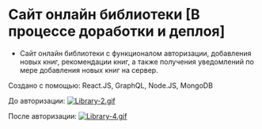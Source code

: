 # Сайт онлайн библиотеки [В процессе доработки и деплоя]
- Сайт онлайн библиотеки с функционалом авторизации, добавления новых книг, рекомендации книг, а также получения уведомлений по мере добавления новых книг на сервер.

Создано с помощью: React.JS, GraphQL, Node.JS, MongoDB

До авторизации:
[![Library-2.gif](https://i.postimg.cc/9QBPJJ7x/Library-2.gif)](https://postimg.cc/FY7JKbGc)

После авторизации:
[![Library-4.gif](https://i.postimg.cc/zfTwmZ05/Library-4.gif)](https://postimg.cc/7CYJ7RFQ)
